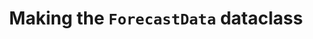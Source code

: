 ---
title: Making the `ForecastData` dataclass
created: 03, Jan, 2025
modified:
  - 03, Jan, 2025
---